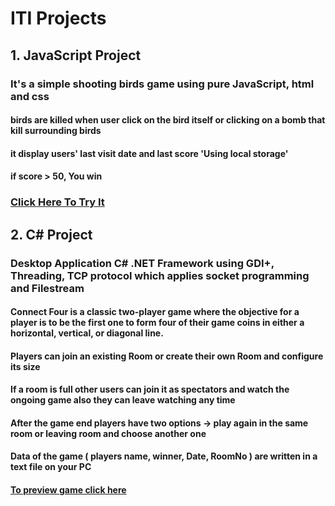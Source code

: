 # ITI Projects 
## 1. JavaScript Project
### It's a simple shooting birds game using pure JavaScript, html and css
#### birds are killed when user click on the bird itself or clicking on a bomb that kill surrounding birds
#### it display users' last visit date and last score 'Using local storage'
#### if score >  50, You win
### [Click Here To Try It](https://raw.githack.com/Tasbeeh77/ITI_projects/main/JS_Game/pages/index.html)
## 2. C# Project
### Desktop Application C# .NET Framework using GDI+, Threading, TCP protocol which applies socket programming and Filestream
#### Connect Four is a classic two-player game where the objective for a player is to be the first one to form four of their game coins in either a horizontal, vertical, or diagonal line. 
#### Players can join an existing Room or create their own Room and configure its size 
#### If a room is full other users can join it as spectators and watch the ongoing game also they can leave watching any time
#### After the game end players have two options -> play again in the same room or leaving room and choose another one
#### Data of the game ( players name, winner, Date, RoomNo ) are written in a text file on your PC
#### [To preview game click here](https://github.com/Tasbeeh77/ITI_projects/tree/main/C%23_Connect4Game/Screenshots) 
